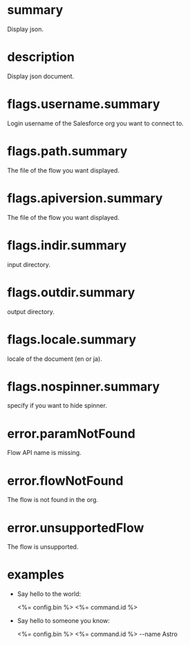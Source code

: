 # summary
Display json.

# description
Display json document.

# flags.username.summary
Login username of the Salesforce org you want to connect to.

# flags.path.summary
The file of the flow you want displayed.

# flags.apiversion.summary
The file of the flow you want displayed.

# flags.indir.summary
input directory.

# flags.outdir.summary
output directory.

# flags.locale.summary
locale of the document (en or ja).

# flags.nospinner.summary
specify if you want to hide spinner.

# error.paramNotFound
Flow API name is missing.

# error.flowNotFound
The flow is not found in the org.

# error.unsupportedFlow
The flow is unsupported.

# examples
- Say hello to the world:

  <%= config.bin %> <%= command.id %>

- Say hello to someone you know:

  <%= config.bin %> <%= command.id %> --name Astro
